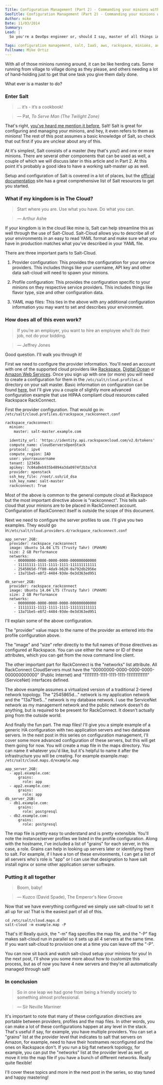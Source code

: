 ```yaml
---
Title: Configuration Management (Part 2) - Commanding your minions with Salt
SeoTitle: Configuration Management (Part 2) - Commanding your minions with Salt
Author: mike
Date: 11/03/2014
Summary: 
Lead: |
  So you're a DevOps engineer or, should I say, master of all things infrastructure related in your kingdom. You have many minions at your beck and call. Some may bring  your mail, others may serve as the interface to your kingdom from the outside world. Still others might store the data for your secret proven cheese recipe.

Tags: configuration management, salt, IaaS, aws, rackspace, minions, automation
Fullname: Mike Ortiz
---
```

With all of those minions running around, it can be like herding cats. Some running from village to village doing as they please, and others needing a lot of hand-holding just to get that one task you give them daily done.

What ever is a master to do?

### Enter Salt

>   … it’s - it’s a cookbook!

>   — Pat, *To Serve Man (The Twilight Zone)*

That's right, [you've heard me mention it before](https://catalyze.io/blog/configuration-management-on-the-catalyze-docker-paas/), Salt! Salt is great for configuring and managing your minions, and hey, it even refers to them as minions! The rest of this post assumes a basic knowledge of Salt, so check that out first if you are unclear about any of this.

At it's simplest, Salt consists of a master (hey that's you!) and one or more minions. There are several other components that can be used as well, a couple of which we will discuss later in this article and in Part 2. At this point it's probably a good idea to have a working salt-master up as well.

Setup and configuration of Salt is covered in a lot of places, but the [official documentation](http://docs.saltstack.com/en/latest/) site has a great comprehensive list of Salt resources to get you started.

### What if my kingdom is in The Cloud?

>   Start where you are. Use what you have. Do what you can.

>   — Arthur Ashe

If your kingdom is in the cloud like mine is, Salt can help streamline this as well through the use of Salt-Cloud. Salt-Cloud allows you to describe all of your environments in an easy to read YAML format and make sure what you have in production matches what you've described in your YAML file.

There are three important parts to Salt-Cloud.

1. Provider configuration: This provides the configuration for your service providers. This includes things like your username, API key and other data salt-cloud will need to spawn your minions.

2. Profile configuration: This provides the configuration specific to your minions on they respective service providers. This includes things like flavor type, size and other configuration data.

3. YAML map files: This ties in the above with any additional configuration information you may want to set and describes your environment.

### How does all of this even work?

>   If you’re an employer, you want to hire an employee who’ll do their job, not do your bidding.

>   — Jeffrey Jones

Good question. I'll walk you through it!

First we need to configure the provider information. You'll need an account with one of the supported cloud providers like [Rackspace](http://www.rackspace.com), [Digital Ocean](http://www.digitalocean.com) or [Amazon Web Services](http://aws.amazon.com). Once you sign up with one (or more) you will need to create a configuration for them in the `/etc/salt/cloud.profiles.d` directory on your salt master. Basic information on configuration can be found [here](http://salt-cloud.readthedocs.org/en/latest/#getting-started), but I'll give you a couple of slightly more advanced configuration example that use HIPAA compliant cloud resources called Rackspace RackConnect.

First the provider configuration. That would go in: `/etc/salt/cloud.profiles.d/rackspace_rackconnect.conf`

```html
rackspace_rackconnect:
  minion:
    master: salt-master.example.com

  identity_url: 'https://identity.api.rackspacecloud.com/v2.0/tokens'
  compute_name: cloudServersOpenStack
  protocol: ipv4
  compute_region: IAD
  user: yourraxusername
  tenant: 123456
  apikey: 7c04a8eb935b4894a3da0974f2b3a7c8
  provider: openstack
  ssh_key_file: /root/.ssh/id_dsa
  ssh_key_name: salt-master
  rackconnect: True
```

Most of the above is common to the general compute cloud at Rackspace but the most important directive above is "rackconnect". This tells salt-cloud that your minions are to be placed in RackConnect account. Configuration of RackConnect itself is outside the scope of this document.

Next we need to configure the server profiles to use. I'll give you two examples. They would go in:`/etc/salt/cloud.providers.d/rackspace_rackconnect.conf`

```
app_server_2GB:
  provider: rackspace_rackconnect
  image: Ubuntu 14.04 LTS (Trusty Tahr) (PVHVM)
  size: 2 GB Performance
  networks:
    - 00000000-0000-0000-0000-000000000000
    - 11111111-1111-1111-1111-111111111111
    - 2545865d-ff80-4da9-b620-0a792db2956e
    - 13a71be5-e8f2-4484-93de-0e3d363ed951

db_server_2GB:
  provider: rackspace_rackconnect
  image: Ubuntu 14.04 LTS (Trusty Tahr) (PVHVM)
  size: 2 GB Performance
  networks:
    - 00000000-0000-0000-0000-000000000000
    - 11111111-1111-1111-1111-111111111111
    - 13a71be5-e8f2-4484-93de-0e3d363ed951
```

I'll explain some of the above configuration.

The "provider" value maps to the name of the provider as entered into the profile configuration above.

The "image" and "size" refer directly to the full names of those directives as configured at Rackspace. You can use either the name or ID of these attributes, which you can get from the nova command line client.

The other important part for RackConnect is the "networks" list attribute. All RackConnect CloudServers must have the "00000000-0000-0000-0000-000000000000" (Public Internet) and "11111111-1111-1111-1111-111111111111" (ServiceNet) interfaces defined.

The above example assumes a virtualized version of a traditional 2-tiered network topology. The "2545865d..." network is my application network and the "13a71be5..." network is my database network. I use the ServiceNet network as my management network and the public network doesn't do anything, but is required to be present for RackConnect. It doesn't actually ping from the outside world.

And finally the fun part. The map files! I'll give you a simple example of a generic HA configuration with two application servers and two database servers. In the next post in this series on configuration management, I'll cover some more advanced configuration of these servers, but this will get them going for now. You will create a map file in the maps directory. You can name it whatever you'd like, but it's helpful to name it after the infrastructure you will be creating. For example example.map: `/etc/salt/cloud.maps.d/example.map`

```
app_server_2GB:
  - app1.example.com:
      grains:
        role: app
  - app2.example.com:
      grains:
        role: app
db_server_2GB:
  - db1.example.com:
      grains:
        role: postgresql
  - db2.example.com:
      grains:
        role: postgresql
```

The map file is pretty easy to understand and is pretty extensible. You'll note the instance/server profiles we listed in the profile configuration. Along with the hostname, I've included a list of "grains" for each server, in this case, a role. Grains can help in looking up servers later or identifying them to salt. For example, if I have a ton of these environments, I can get a list of all servers who's role is "app" or I can use that designation to have salt install nginx or some other application server software.

### Putting it all together

>   Boom, baby!

>   — Kuzco (David Spade), The Emperor's New Groove

Now that we have everything configured we simply use salt-cloud to set it all up for us! That is the easiest part of all of this.

```
cd /etc/salt/cloud.maps.d
salt-cloud -m example.map -P
```

That's it! Really quick, the "-m" flag specifies the map file, and the "-P" flag makes salt-cloud run in parallel so it sets up all 4 servers at the same time. If you want salt-cloud to provision one at a time you can leave off the "-P".

You can now sit back and watch salt-cloud setup your minions for you! In the next post, I'll show you some more about how to customize this process, but as of now you have 4 new servers and they're all automatically managed through salt!

### In conclusion

>   So in one leap we had gone from being a friendly society to something almost professional.

>   — Sir Neville Marriner

It's important to note that many of these configuration directives are portable between providers, profiles and the map files. In other words, you can make a lot of these configurations happen at any level in the stack. That's useful if say, for example, you have multiple providers. You can set a "grains" list at the provider level that indicates to salt that servers on Amazon, for example, need to have their hostnames reconfigured and the ones on Rackspace don't. If you run a big flat network topology, for example, you can put the "networks" list at the provider level as well, or move it into the map file if you have a bunch of different networks. Really quite flexible!

I'll cover these topics and more in the next post in the series, so stay tuned and happy mastering!
